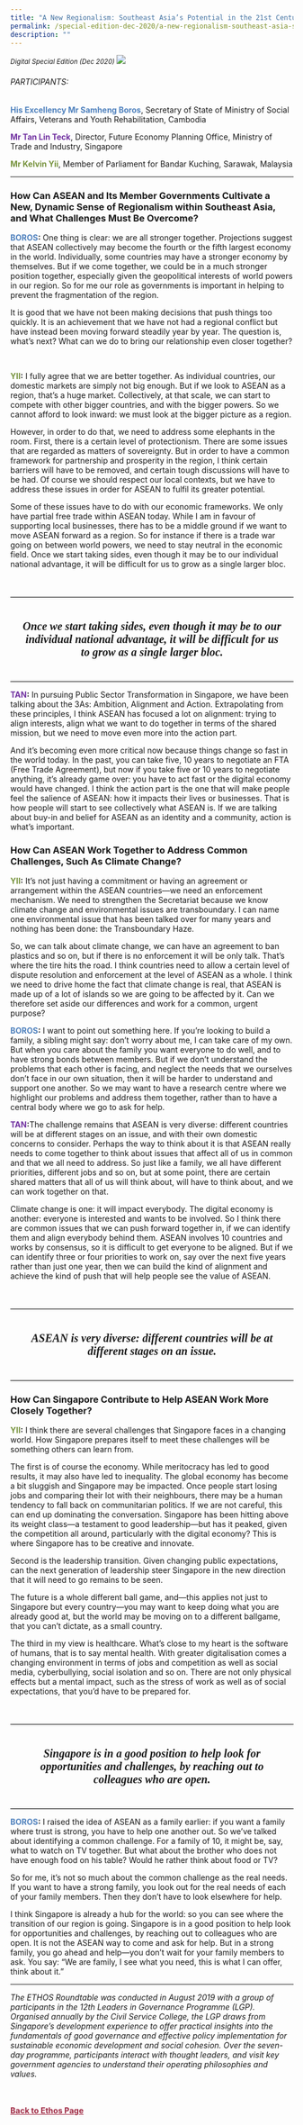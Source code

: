 ```yaml
---
title: "A New Regionalism: Southeast Asia’s Potential in the 21st Century"
permalink: /special-edition-dec-2020/a-new-regionalism-southeast-asia-s-potential-in-the-21st-century/
description: ""
---
```

<style>

.back a
{
	color: #9f2943;
	font-weight: bold;
}

#banner img
{
	width:100%;
}
	
.author
{
border-bottom: 1px solid black;
margin-top:40px;
padding-bottom:30px;
border-top: 1px solid black;	

}

.author p {
	font-size: 0.9em;
	line-height:24px !important;
	}	

.break
{
   border-top: 1px solid  black;
   border-bottom: 1px solid black;
	 padding:20px;
	text-align:center;
	margin-top:50px;
}
	
.break1
{
font-family: Georgia;
	font-size:20px;
	font-style: italic;
	font-weight: bold;
}

.boxheader {
	color: white !important;
	}	

.containerbox {
	background-color: #eceedb;
	border-radius: 10px;
	padding: 5%;
	margin-top: 5%;
	
	}	

li {
	font-size: 15px !important;
	
	}	

</style>

<em><small>Digital Special Edition (Dec 2020)</small></em>
<img src="/images/Cropped_images/Ethos_Digital_Special_Dec/ANewRegionalism.jpg">



<h6>PARTICIPANTS:</h6>

<p class="small-text"><strong><span style="color: #4f81bd;">His Excellency Mr Samheng Boros</span></strong>, Secretary of State of Ministry of Social Affairs, Veterans and Youth Rehabilitation, Cambodia</p>

<p class="small-text"><strong><span style="color: #7030a0;">Mr Tan Lin Teck</span></strong>, Director, Future Economy Planning Office, Ministry of Trade and Industry, Singapore</p>

<p class="small-text"><strong><span style="color: #76923c;">Mr Kelvin Yii</span></strong>, Member of Parliament for Bandar Kuching, Sarawak, Malaysia</p>

<hr>

<h3>How Can ASEAN and Its  Member Governments Cultivate a New, Dynamic Sense of Regionalism within Southeast Asia, and What Challenges Must Be Overcome?</h3>

<p><span class="ms-rteForeColor-10"><strong><span style="color: #4f81bd;">BOROS</span>:</strong></span> One thing is clear: we are all stronger together. Projections suggest that ASEAN collectively may become the fourth or the fifth largest economy in the world. Individually, some countries may have
a stronger economy by themselves. But if we come together, we could be in a much stronger position together, especially given the geopolitical interests of world powers in our region. So for me our role as governments is important in helping to prevent the fragmentation of the region.</p>

<p>It is good that we have not been making decisions that push things too quickly. It is an achievement that we have not had a regional conflict but have instead been moving forward steadily year by year.  The question is, what’s next? What can we do to bring our relationship even closer together?</p>

<p>&nbsp;</p>

<p><span class="ms-rteForeColor-10"><strong><span style="color: #76923c;">YII</span>:</strong> I fully agree that we are better together. As individual countries, our domestic markets are simply not big enough. But if we look to ASEAN as a region, that’s a huge market. Collectively, at that scale, we can start to compete with other bigger countries, and with the bigger powers. So we cannot afford to look inward: we must look at the bigger picture as a region. </span></p>

<p>However, in order to do that, we need to address some elephants in the room. First, there is a certain level of protectionism. There are some issues that are regarded as matters of sovereignty. But in order to have a common framework for partnership and prosperity in the region, I think certain barriers will have to be removed, and certain tough discussions will have to be had. Of course we should respect our local contexts, but we have to address these issues in order for ASEAN to fulfil its greater potential.</p>

<p>Some of these issues have to do with our economic frameworks. We only have partial free trade within ASEAN today. While I am in favour of supporting local businesses, there has to be a middle ground if we want to move ASEAN forward as a region. So for instance if there is a trade war going on between world powers, we need to stay neutral in the economic field. Once we start taking sides, even though it may be to our individual national advantage, it will be difficult for us to grow as a single larger bloc.</p>

<div class="break">

<p class="break1">
Once we start taking sides, even though it may be to our individual national advantage, it will be difficult for us to grow as a single larger bloc.
</p>

</div>

<p><span class="ms-rteForeColor-10"><strong><span style="color: #7030a0;">TAN</span>:</strong> In pursuing Public Sector Transformation in Singapore, we have been talking about the 3As: Ambition, Alignment and Action. Extrapolating from these principles, I think ASEAN has focused a lot on alignment: trying to align interests, align what we want to do together in terms of the shared mission, but we need to move even more into the action part.</span></p>

<p>And it’s becoming even more critical now because things change so fast in the world today. In the past, you can take five, 10 years to negotiate an FTA (Free Trade Agreement), but now if you take five or 10 years to negotiate anything, it’s already game over: you have to act fast or the digital economy would have changed. I think the action part is the one that will make people feel the salience of ASEAN: how it impacts their lives or businesses. That is how people will start to see collectively what ASEAN is. If we are talking about buy-in and belief for ASEAN as an identity and a community, action is what’s important. </p>

<h3>How Can ASEAN Work Together to Address Common Challenges, Such As Climate Change?</h3>

<p><span class="ms-rteForeColor-10"><strong><span style="color: #76923c;">YII</span>:</strong> It’s not just having a commitment or having an agreement or arrangement within the ASEAN countries—we need an enforcement mechanism. We need to strengthen the Secretariat because we know climate change and environmental issues are transboundary. I can name one environmental issue that has been talked over for many years and nothing has been done: the Transboundary Haze.</span></p>

<p>So, we can talk about climate change, we can have an agreement to ban plastics and so on, but if there is no enforcement it will be only talk. That’s where the tire hits the road. I think countries need to allow a certain level of dispute resolution and enforcement at the level of ASEAN as a whole. I think we need to drive home the fact that climate change is real, that ASEAN is made up of a lot of islands so we are going to be affected by it. Can we therefore set aside our differences and work for
a common, urgent purpose?</p>

<p><span class="ms-rteForeColor-10"><strong><span style="color: #4f81bd;">BOROS</span>:</strong></span> I want to point out something here. If you’re looking to build a family,
a sibling might say: don’t worry about me, I can take care of my own. But when you care about the family you want everyone to do well, and to have strong bonds between members. But if we don’t understand the problems that each other is facing, and neglect the needs that we ourselves don’t face in our own situation, then it will be harder to understand and support one another. So we may want to have a research centre where we highlight our problems and address them together, rather than to have a central body where we go to ask for help.</p>

<p><span class="ms-rteForeColor-10"><strong><span style="color: #7030a0;">TAN</span>:</strong>The challenge remains that ASEAN is very diverse: different countries will be at different stages on an issue, and with their own domestic concerns to consider. Perhaps the way to think about it is that ASEAN really needs to come together to think about issues that affect all of us in common and that we all need to address. So just like a family, we all have different priorities, different jobs and so on, but at some point, there are certain shared matters that all of us will think about, will have to think about, and we can work together on that.</span></p>

<p>Climate change is one: it will impact everybody. The digital economy is another: everyone is interested and wants to be involved. So I think there are common issues that we can push forward together in, if we can identify them and align everybody behind them. ASEAN involves 10 countries and works by consensus, so it is difficult to get everyone to be aligned. But if we can identify three or four priorities to work on, say over the next five years rather than just one year, then we can build the kind of alignment and achieve the kind of push that will help people see the value of ASEAN.</p>

<div class="break">

<p class="break1">
ASEAN is very diverse: different countries will be at different stages  on an issue.
</p>

</div>

<h3>How Can Singapore Contribute to Help ASEAN Work More Closely Together?</h3>

<p><span class="ms-rteForeColor-10"><strong><span style="color: #76923c;">YII</span>:</strong></span> I think there are several challenges that Singapore faces in a changing world. How Singapore prepares itself to meet these challenges will be something others can learn from. </p>

<p>The first is of course the economy. While meritocracy has led to good results, it may also have led to inequality. The global economy has become a bit sluggish and Singapore may be impacted. Once people start losing jobs and comparing their lot with their neighbours, there may be a human tendency to fall back on communitarian politics. If we are not careful, this can end up dominating the conversation. Singapore has been hitting above its weight class—a testament to good leadership—but has it peaked, given the competition all around, particularly with the digital economy? This is where Singapore has to be creative and innovate. </p>

<p>Second is the leadership transition. Given changing public expectations, can the next generation of leadership steer Singapore in the new direction that it will need to go remains to be seen.</p>

<p>The future is a whole different ball game, and—this applies not just to Singapore but every country—you may want to keep doing what you are already good at, but the world may be moving on to a different ballgame, that you can’t dictate, as a small country.</p>

<p>The third in my view is healthcare. What’s close to my heart is the software of humans, that is to say mental health. With greater digitalisation comes a changing environment in terms of jobs and competition as well as social media, cyberbullying, social isolation and so on. There are not only physical effects but a mental impact, such as the stress of work as well as of social expectations, that you’d have to be prepared for.</p>

<div class="break">

<p class="break1">
Singapore is in a good position to help look for opportunities and challenges, by reaching out  to colleagues who are open.
</p>

</div>

<p><span class="ms-rteForeColor-10"><strong><span style="color: #4f81bd;">BOROS</span>:</strong></span> I raised the idea of ASEAN as a family earlier: if you want a family where trust is strong, you have to help one another out. So we’ve talked about identifying a common challenge. For a family of 10, it might be, say, what to watch on TV together. But what about the brother who does not have enough food on his table? Would he rather think about food or TV?</p>

<p>So for me, it’s not so much about the common challenge as the real needs.
If you want to have a strong family, you look out for the real needs of each of your family members. Then they don’t have to look elsewhere for help.</p>

<p>I think Singapore is already a hub for the world: so you can see where the transition of our region is going. Singapore is in a good position to help look for opportunities and challenges, by reaching out to colleagues who are open. It is not the ASEAN way to come and ask for help. But in a strong family, you go ahead and help—you don’t wait for your family members to ask. You say: “We are family, I see what you need, this is what I can offer, think about it.”</p>

<hr>

<p class="small-text"><em>The ETHOS Roundtable was conducted in August 2019 with a group of participants in the 12th Leaders in Governance Programme (LGP). Organised annually by the Civil Service College, the LGP draws from Singapore’s development experience to offer practical insights into the fundamentals of good governance and effective policy implementation for sustainable economic development and social cohesion. Over the seven-day programme, participants interact with thought leaders, and visit key government agencies to understand their operating philosophies and values.</em></p>







<br>
<br>	
<div class="back">
<a href="/ethos/">Back to Ethos Page</a>	
</div>